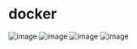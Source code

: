 # docker
![image](https://user-images.githubusercontent.com/96447102/195549105-3c84c246-9047-46cf-81bd-e9dda79b9267.png)
![image](https://user-images.githubusercontent.com/96447102/195550628-d333802a-fbd1-4cff-b24a-4488f8c7515c.png)
![image](https://user-images.githubusercontent.com/96447102/195550811-6998e5f3-3aaf-4713-9104-a22a99f0c294.png)
![image](https://user-images.githubusercontent.com/96447102/195551378-5e3e08fd-168c-429d-887e-20d1ebba6553.png)
